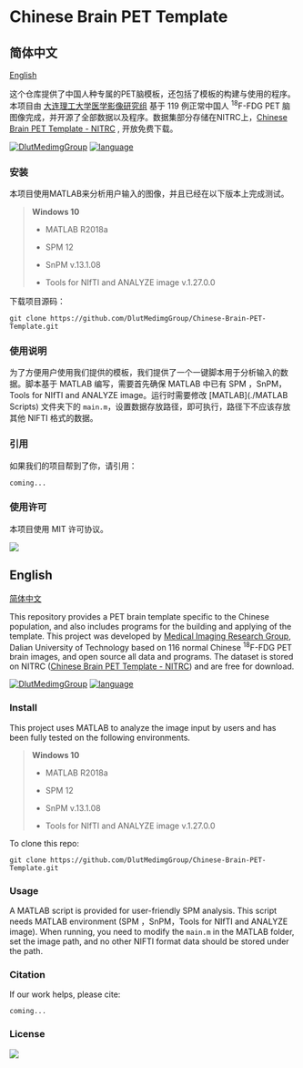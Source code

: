 # Chinese Brain PET Template

## 简体中文

[English](##English)

这个仓库提供了中国人种专属的PET脑模板，还包括了模板的构建与使用的程序。本项目由 [大连理工大学医学影像研究组](https://biomedimg-dlut-edu.cn/) 基于 119 例正常中国人 <sup>18</sup>F-FDG PET 脑图像完成，并开源了全部数据以及程序。数据集部分存储在NITRC上，[Chinese Brain PET Template - NITRC](https://www.nitrc.org/projects/cnpet/) , 开放免费下载。

[![DlutMedimgGroup](https://img.shields.io/badge/GitHub-DlutMedimgGroup-green?logo=github)](https://github.com/DlutMedimgGroup) [![language](https://img.shields.io/badge/language-MATLAB-blue)](https://github.com/DlutMedimgGroup)

### 安装

本项目使用MATLAB来分析用户输入的图像，并且已经在以下版本上完成测试。

> **Windows 10**
>
> - MATLAB R2018a
>
> - SPM 12
>
> - SnPM v.13.1.08
>
> - Tools for NIfTI and ANALYZE image v.1.27.0.0 
>
>

下载项目源码：

```
git clone https://github.com/DlutMedimgGroup/Chinese-Brain-PET-Template.git
```

### 使用说明

为了方便用户使用我们提供的模板，我们提供了一个一键脚本用于分析输入的数据。脚本基于 MATLAB 编写，需要首先确保 MATLAB 中已有 SPM ，SnPM，Tools for NIfTI and ANALYZE image。运行时需要修改 [MATLAB](./MATLAB Scripts) 文件夹下的 ```main.m```，设置数据存放路径，即可执行，路径下不应该存放其他 NIFTI 格式的数据。

### 引用

如果我们的项目帮到了你，请引用：

```
coming...
```

### 使用许可

本项目使用 MIT 许可协议。

[![](https://img.shields.io/github/license/DlutMedimgGroup/Chinese-Brain-PET-Template)]()


## English
[简体中文](##简体中文)

This repository provides a PET brain template specific to the Chinese population, and also includes programs for the building and applying of the template. This project was developed by [Medical Imaging Research Group](https://biomedimg-dlut-edu.cn/), Dalian University of Technology based on 116 normal Chinese <sup>18</sup>F-FDG PET brain images, and open source all data and programs. The dataset is stored on NITRC ([Chinese Brain PET Template - NITRC](https://www.nitrc.org/projects/cnpet/)) and are free for download.

[![DlutMedimgGroup](https://img.shields.io/badge/GitHub-DlutMedimgGroup-green?logo=github)](https://github.com/DlutMedimgGroup) [![language](https://img.shields.io/badge/language-MATLAB-blue)](https://github.com/DlutMedimgGroup)

### Install

This project uses MATLAB to analyze the image input by users and has been fully tested on the following environments.

> **Windows 10**
>
> - MATLAB R2018a
>
> - SPM 12
>
> - SnPM v.13.1.08
>
> - Tools for NIfTI and ANALYZE image v.1.27.0.0 
>

To clone this repo:

```
git clone https://github.com/DlutMedimgGroup/Chinese-Brain-PET-Template.git
```

### Usage

A MATLAB script is provided for user-friendly SPM analysis. This script needs MATLAB environment (SPM ，SnPM，Tools for NIfTI and ANALYZE image). When running, you need to modify the ``main.m`` in the MATLAB folder, set the image path, and no other NIFTI format data should be stored under the path.

### Citation

If our work helps, please cite:

```
coming...
```

### License

[![](https://img.shields.io/github/license/DlutMedimgGroup/Chinese-Brain-PET-Template)]()
